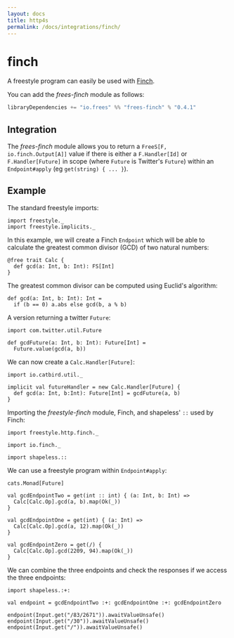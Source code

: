 ```yaml
---
layout: docs
title: http4s
permalink: /docs/integrations/finch/
---
```


# finch

A freestyle program can easily be used with [Finch](https://finagle.github.io/finch/).

You can add the _frees-finch_ module as follows:

[comment]: # (Start Replace)

```scala
libraryDependencies += "io.frees" %% "frees-finch" % "0.4.1"
```

[comment]: # (End Replace)

## Integration

The _frees-finch_ module allows you to return a `FreeS[F, io.finch.Output[A]]` value if there is either a `F.Handler[Id]` or `F.Handler[Future]` in scope (where `Future` is Twitter's `Future`) within an `Endpoint#apply` (eg `get(string) { ... }`).

## Example

The standard freestyle imports:

```tut:silent
import freestyle._
import freestyle.implicits._
```

In this example, we will create a Finch `Endpoint` which will be able to calculate the greatest common divisor (GCD) of two natural numbers:

```tut:book
@free trait Calc {
  def gcd(a: Int, b: Int): FS[Int]
}
```

The greatest common divisor can be computed using Euclid's algorithm:

```tut:book
def gcd(a: Int, b: Int): Int =
  if (b == 0) a.abs else gcd(b, a % b)
```

A version returning a twitter `Future`:

```tut:book
import com.twitter.util.Future

def gcdFuture(a: Int, b: Int): Future[Int] =
  Future.value(gcd(a, b))
```

We can now create a `Calc.Handler[Future]`:

```tut:book
import io.catbird.util._

implicit val futureHandler = new Calc.Handler[Future] {
  def gcd(a: Int, b:Int): Future[Int] = gcdFuture(a, b)
}
```

Importing the _freestyle-finch_ module, Finch, and shapeless' `::` used by Finch:

```tut:silent
import freestyle.http.finch._

import io.finch._

import shapeless.::
```

We can use a freestyle program within `Endpoint#apply`:

```tut:book
cats.Monad[Future]

val gcdEndpointTwo = get(int :: int) { (a: Int, b: Int) =>
  Calc[Calc.Op].gcd(a, b).map(Ok(_))
}

val gcdEndpointOne = get(int) { (a: Int) =>
  Calc[Calc.Op].gcd(a, 12).map(Ok(_))
}

val gcdEndpointZero = get(/) {
  Calc[Calc.Op].gcd(2209, 94).map(Ok(_))
}
```

We can combine the three endpoints and check the responses if we access the three endpoints:

```tut:book
import shapeless.:+:

val endpoint = gcdEndpointTwo :+: gcdEndpointOne :+: gcdEndpointZero

endpoint(Input.get("/83/2671")).awaitValueUnsafe()
endpoint(Input.get("/30")).awaitValueUnsafe()
endpoint(Input.get("/")).awaitValueUnsafe()
```